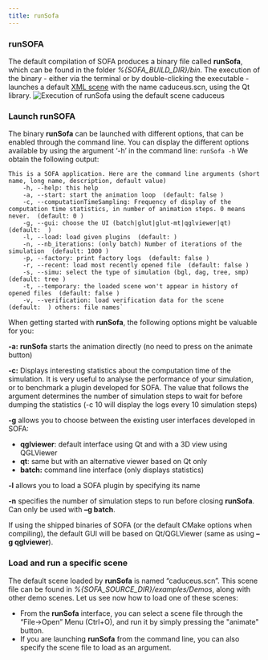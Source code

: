 ```yaml
---
title: runSofa
---
```


### runSOFA

The default compilation of SOFA produces a binary file called **runSofa**, which can be
found in the folder *%{SOFA\_BUILD\_DIR}/bin*.
The execution of the binary - either via the terminal or by double-clicking the executable -
launches a default [XML scene](./create-your-scene-in-xml "Write XML scene") with the name caduceus.scn, using the Qt library.
![Execution of runSofa using the
default scene caduceus](https://www.sofa-framework.org/wp-content/uploads/2014/11/Screenshot-from-2015-01-14-1839152.png)

### Launch runSOFA

The binary **runSofa** can be launched with different options, that can
be enabled through the command line. You can display the different
options available by using the argument ‘-h’ in the command line:
`runSofa -h`
We obtain the following output:
```
This is a SOFA application. Here are the command line arguments (short name, long name, description, default value)
    -h, --help: this help 
    -a, --start: start the animation loop  (default: false ) 
    -c, --computationTimeSampling: Frequency of display of the computation time statistics, in number of animation steps. 0 means never.  (default: 0 ) 
    -g, --gui: choose the UI (batch|glut|glut-mt|qglviewer|qt)  (default:  ) 
    -l, --load: load given plugins  (default: ) 
    -n, --nb_iterations: (only batch) Number of iterations of the simulation  (default: 1000 ) 
    -p, --factory: print factory logs  (default: false ) 
    -r, --recent: load most recently opened file  (default: false ) 
    -s, --simu: select the type of simulation (bgl, dag, tree, smp)  (default: tree ) 
    -t, --temporary: the loaded scene won't appear in history of opened files  (default: false ) 
    -v, --verification: load verification data for the scene  (default:  ) others: file names`
```
When getting started with **runSofa**, the following options might be
valuable for you:

**-a:** **runSofa** starts the animation directly (no need to press on the animate button)

**-c:** Displays interesting statistics about the computation time of the simulation. It is very useful to analyse the performance of your simulation, or to benchmark a plugin developed for SOFA. The value that follows the argument determines the number of simulation steps to wait for before dumping the statistics (-c 10 will display the logs every 10 simulation steps)

**-g** allows you to choose between the existing user interfaces developed in SOFA:
- **qglviewer**: default interface using Qt and with a 3D view using QGLViewer
- **qt**: same but with an alternative viewer based on Qt only
- **batch:** command line interface (only displays statistics)

**-l** allows you to load a SOFA plugin by specifying its name

**-n** specifies the number of simulation steps to run before closing **runSofa**. Can only be used with **–g batch**.

If using the shipped binaries of SOFA (or the default CMake options when compiling), the default GUI will be based on Qt/QGLViewer (same as using **–g qglviewer**).

### Load and run a specific scene

The default scene loaded by **runSofa** is named “caduceus.scn”. This
scene file can be found in *%{SOFA\_SOURCE\_DIR}/examples/Demos*, along
with other demo scenes. Let us see now how to load one of these scenes:

-   From the **runSofa** interface, you can select a scene file through
    the “File-&gt;Open” Menu (Ctrl+O), and run it by simply pressing the
    "animate" button.
-   If you are launching **runSofa** from the command line, you can also
    specify the scene file to load as an argument.


